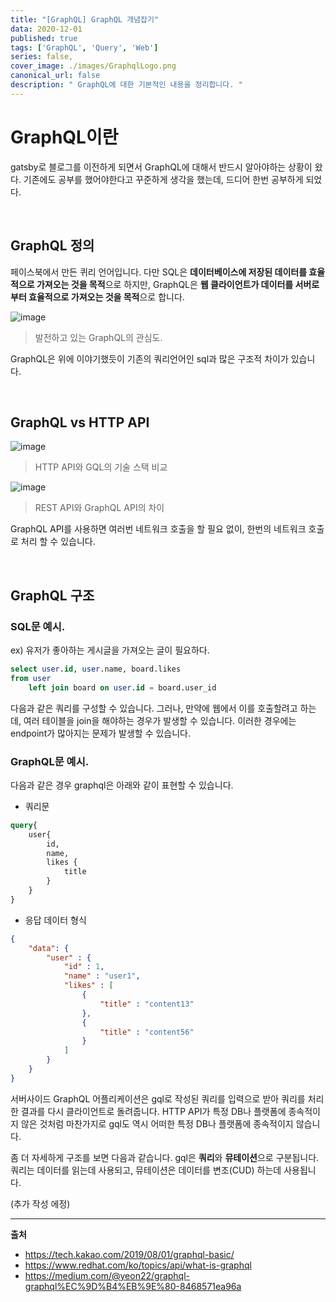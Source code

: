 ```yaml
---
title: "[GraphQL] GraphQL 개념잡기"
data: 2020-12-01
published: true
tags: ['GraphQL', 'Query', 'Web']
series: false,
cover_image: ./images/GraphqlLogo.png
canonical_url: false
description: " GraphQL에 대한 기본적인 내용을 정리합니다. "
---
```


# GraphQL이란

gatsby로 블로그를 이전하게 되면서 GraphQL에 대해서 반드시 알아야하는 상황이 왔다. 기존에도 공부를 했어야한다고 꾸준하게 생각을 했는데, 드디어 한번 공부하게 되었다.

<br/>

## GraphQL 정의

페이스북에서 만든 퀴리 언어입니다. 다만 SQL은 **데이터베이스에 저장된 데이터를 효율적으로 가져오는 것을 목적**으로 하지만, GraphQL은 **웹 클라이언트가 데이터를 서버로부터 효율적으로 가져오는 것을 목적**으로 합니다.

![image](https://user-images.githubusercontent.com/42582516/100871453-a9726880-34e3-11eb-9211-ef08e50163bf.png)
> 발전하고 있는 GraphQL의 관심도.

GraphQL은 위에 이야기했듯이 기존의 쿼리언어인 sql과 많은 구조적 차이가 있습니다.

<br/>

## GraphQL vs HTTP API

![image](https://user-images.githubusercontent.com/42582516/100874660-40d9ba80-34e8-11eb-8670-75e1c8ff0309.png)
> HTTP API와 GQL의 기술 스택 비교

![image](https://user-images.githubusercontent.com/42582516/100874777-6bc40e80-34e8-11eb-8bde-b938ffea55f9.png)
> REST API와 GraphQL API의 차이

GraphQL API를 사용하면 여러번 네트워크 호출을 할 필요 없이, 한번의 네트워크 호출로 처리 할 수 있습니다.


<br/>

## GraphQL 구조

### SQL문 예시.

ex) 유저가 좋아하는 게시글을 가져오는 글이 필요하다.

```sql
select user.id, user.name, board.likes
from user
    left join board on user.id = board.user_id
```

다음과 같은 쿼리를 구성할 수 있습니다. 그러나, 만약에 웹에서 이를 호출할려고 하는데, 여러 테이블을 join을 해야하는 경우가 발생할 수 있습니다. 이러한 경우에는 endpoint가 많아지는 문제가 발생할 수 있습니다.

### GraphQL문 예시.

다음과 같은 경우 graphql은 아래와 같이 표현할 수 있습니다.

- 쿼리문

```graphql
query{
    user{
        id,
        name,
        likes {
            title
        }
    }
}

```

- 응답 데이터 형식

```json
{
    "data": {
        "user" : {
            "id" : 1,
            "name" : "user1",
            "likes" : [
                {
                    "title" : "content13"
                },
                {
                    "title" : "content56"
                }
            ]
        }
    }
}

```

서버사이드 GraphQL 어플리케이션은 gql로 작성된 쿼리를 입력으로 받아 쿼리를 처리한 결과를 다시 클라이언트로 돌려줍니다. HTTP API가 특정 DB나 플랫폼에 종속적이지 않은 것처럼 마찬가지로 gql도 역시 어떠한 특정 DB나 플랫폼에 종속적이지 않습니다.

좀 더 자세하게 구조를 보면 다음과 같습니다. gql은 **쿼리**와 **뮤테이션**으로 구분됩니다. 쿼리는 데이터를 읽는데 사용되고, 뮤테이션은 데이터를 변조(CUD) 하는데 사용됩니다.


(추가 작성 에정)




---
**출처**
- https://tech.kakao.com/2019/08/01/graphql-basic/
- https://www.redhat.com/ko/topics/api/what-is-graphql
- https://medium.com/@yeon22/graphql-graphql%EC%9D%B4%EB%9E%80-8468571ea96a


